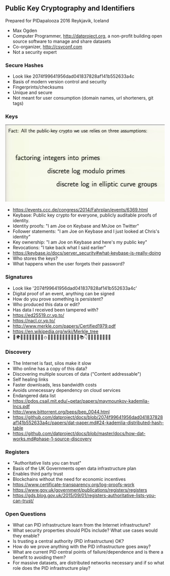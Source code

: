 ## Public Key Cryptography and Identifiers

Prepared for PIDapalooza 2016
Reykjavik, Iceland

- Max Ogden
- Computer Programmer, http://datproject.org, a non-profit building open source software to manage and share datasets
- Co-organizer, http://csvconf.com
- Not a security expert

### Secure Hashes

- Look like 2074f99641956dad041837828af141b552633a4c
- Basis of modern version control and security
- Fingerprints/checksums
- Unique and secure
- Not meant for user consumption (domain names, url shorteners, git tags)

### Keys

[![crypto-types](crypto.png)](https://www.youtube.com/watch?v=HJB1mYEZPPA&t=3m17s)

- https://events.ccc.de/congress/2014/Fahrplan/events/6369.html
- Keybase: Public key crypto for everyone, publicly auditable proofs of identity.
- Identity proofs: "I am Joe on Keybase and MrJoe on Twitter"
- Follower statements: "I am Joe on Keybase and I just looked at Chris's identity"
- Key ownership: "I am Joe on Keybase and here's my public key"
- Revocations: "I take back what I said earlier"
- https://keybase.io/docs/server_security#what-keybase-is-really-doing
- Who stores the keys?
- What happens when the user forgets their password?

### Signatures

- Look like '2074f99641956dad041837828af141b552633a4c'
- Digital proof of an event, anything can be signed
- How do you prove something is persistent?
- Who produced this data or edit?
- Has data I received been tampered with?
- https://ed25519.cr.yp.to/
- https://nacl.cr.yp.to/
- http://www.merkle.com/papers/Certified1979.pdf
- https://en.wikipedia.org/wiki/Merkle_tree
- 📍🌍💩👼💊🍃🍷🍃🐊👅⛄️🎵🔋👊🐫🍁🐜🎂🐇🐣🐾👛📚👇🍟🐝🎲😭🎈🎊🙏🐜

### Discovery

- The Internet is fast, silos make it slow
- Who online has a copy of this data?
- Discovering multiple sources of data ("Content addressable")
- Self healing links
- Faster downloads, less bandwidth costs
- Avoids unnecessary dependency on cloud services
- Endangered data list
- https://pdos.csail.mit.edu/~petar/papers/maymounkov-kademlia-lncs.pdf
- http://www.bittorrent.org/beps/bep_0044.html
- https://github.com/datproject/docs/blob/2074f99641956dad041837828af141b552633a4c/papers/dat-paper.md#24-kademlia-distributed-hash-table
- https://github.com/datproject/docs/blob/master/docs/how-dat-works.md#phase-1-source-discovery

### Registers

- "Authoritative lists you can trust"
- Basis of the UK Governments open data infrastructure plan
- Enables third party trust
- Blockchains without the need for economic incentives
- https://www.certificate-transparency.org/log-proofs-work
- https://www.gov.uk/government/publications/registers/registers
- https://gds.blog.gov.uk/2015/09/01/registers-authoritative-lists-you-can-trust/

### Open Questions

- What can PID infrastructure learn from the Internet infrastructure?
- What security properties should PIDs include? What use cases would they enable?
- Is trusting a central authority (PID infrastructure) OK?
- How do we prove anything with the PID infrastructure goes away?
- What are current PID central points of failure/dependence and is there a benefit to avoiding them?
- For massive datasets, are distributed networks necessary and if so what role does the PID infrastructure play?
